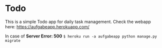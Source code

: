 # Todo

This is a simple Todo app for daily task management. Check the webapp here:
https://aufgabeapp.herokuapp.com/


In case of **Server Error: 500**
`$ heroku run -a aufgabeapp python manage.py migrate`
